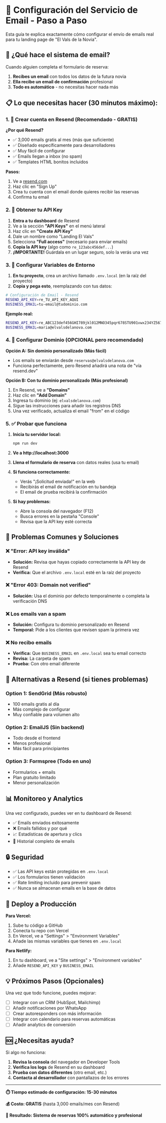 # 📧 Configuración del Servicio de Email - Paso a Paso

Esta guía te explica exactamente cómo configurar el envío de emails real para tu landing page de "El Vals de la Novia".

## 🎯 ¿Qué hace el sistema de email?

Cuando alguien completa el formulario de reserva:
1. **Recibes un email** con todos los datos de la futura novia
2. **Ella recibe un email de confirmación** profesional
3. **Todo es automático** - no necesitas hacer nada más

## 📋 Lo que necesitas hacer (30 minutos máximo):

### 1. 🚀 Crear cuenta en Resend (Recomendado - GRATIS)

**¿Por qué Resend?**
- ✅ 3,000 emails gratis al mes (más que suficiente)
- ✅ Diseñado específicamente para desarrolladores
- ✅ Muy fácil de configurar
- ✅ Emails llegan a inbox (no spam)
- ✅ Templates HTML bonitos incluidos

**Pasos:**
1. Ve a [resend.com](https://resend.com)
2. Haz clic en "Sign Up"
3. Crea tu cuenta con el email donde quieres recibir las reservas
4. Confirma tu email

### 2. 🔑 Obtener tu API Key

1. **Entra a tu dashboard** de Resend
2. Ve a la sección **"API Keys"** en el menú lateral
3. Haz clic en **"Create API Key"**
4. Dale un nombre como "Landing El Vals"
5. Selecciona **"Full access"** (necesario para enviar emails)
6. **Copia la API key** (algo como `re_123abc456def...`)
7. **¡IMPORTANTE!** Guárdala en un lugar seguro, solo la verás una vez

### 3. 📁 Configurar Variables de Entorno

1. **En tu proyecto**, crea un archivo llamado `.env.local` (en la raíz del proyecto)
2. **Copia y pega esto**, reemplazando con tus datos:

```bash
# Configuración de Email - Resend
RESEND_API_KEY=re_TU_API_KEY_AQUI
BUSINESS_EMAIL=tu-email@tudominio.com
```

**Ejemplo real:**
```bash
RESEND_API_KEY=re_ABC123def456GHI789jkl012MNO345pqr678STU901vwx234YZ567abc890DEF
BUSINESS_EMAIL=maria@elvalsdelanova.com
```

### 4. 📧 Configurar Dominio (OPCIONAL pero recomendado)

**Opción A: Sin dominio personalizado (Más fácil)**
- Los emails se enviarán desde `reservas@elvalsdelanova.com`
- Funciona perfectamente, pero Resend añadirá una nota de "vía resend.dev"

**Opción B: Con tu dominio personalizado (Más profesional)**
1. En Resend, ve a **"Domains"**
2. Haz clic en **"Add Domain"**
3. Ingresa tu dominio (ej: `elvalsdelanova.com`)
4. Sigue las instrucciones para añadir los registros DNS
5. Una vez verificado, actualiza el email "from" en el código

### 5. ✅ Probar que funciona

1. **Inicia tu servidor local:**
   ```bash
   npm run dev
   ```

2. **Ve a http://localhost:3000**

3. **Llena el formulario de reserva** con datos reales (usa tu email)

4. **Si funciona correctamente:**
   - Verás "¡Solicitud enviada!" en la web
   - Recibirás el email de notificación en tu bandeja
   - El email de prueba recibirá la confirmación

5. **Si hay problemas:**
   - Abre la consola del navegador (F12)
   - Busca errores en la pestaña "Console"
   - Revisa que la API key esté correcta

## 🚨 Problemas Comunes y Soluciones

### ❌ "Error: API key inválida"
- **Solución:** Revisa que hayas copiado correctamente la API key de Resend
- **Verifica:** Que el archivo `.env.local` esté en la raíz del proyecto

### ❌ "Error 403: Domain not verified"
- **Solución:** Usa el dominio por defecto temporalmente o completa la verificación DNS

### ❌ Los emails van a spam
- **Solución:** Configura tu dominio personalizado en Resend
- **Temporal:** Pide a los clientes que revisen spam la primera vez

### ❌ No recibo emails
- **Verifica:** Que `BUSINESS_EMAIL` en `.env.local` sea tu email correcto
- **Revisa:** La carpeta de spam
- **Prueba:** Con otro email diferente

## 🔄 Alternativas a Resend (si tienes problemas)

### Option 1: SendGrid (Más robusto)
- 100 emails gratis al día
- Más complejo de configurar
- Muy confiable para volumen alto

### Option 2: EmailJS (Sin backend)
- Todo desde el frontend
- Menos profesional
- Más fácil para principiantes

### Option 3: Formspree (Todo en uno)
- Formularios + emails
- Plan gratuito limitado
- Menor personalización

## 📊 Monitoreo y Analytics

Una vez configurado, puedes ver en tu dashboard de Resend:
- ✅ Emails enviados exitosamente
- ❌ Emails fallidos y por qué
- 📈 Estadísticas de apertura y clics
- 📧 Historial completo de emails

## 🔒 Seguridad

- ✅ Las API keys están protegidas en `.env.local`
- ✅ Los formularios tienen validación
- ✅ Rate limiting incluido para prevenir spam
- ✅ Nunca se almacenan emails en la base de datos

## 🚀 Deploy a Producción

**Para Vercel:**
1. Sube tu código a GitHub
2. Conecta tu repo con Vercel
3. En Vercel, ve a "Settings" > "Environment Variables"
4. Añade las mismas variables que tienes en `.env.local`

**Para Netlify:**
1. En tu dashboard, ve a "Site settings" > "Environment variables"
2. Añade `RESEND_API_KEY` y `BUSINESS_EMAIL`

## 💡 Próximos Pasos (Opcionales)

Una vez que todo funcione, puedes mejorar:
- [ ] Integrar con un CRM (HubSpot, Mailchimp)
- [ ] Añadir notificaciones por WhatsApp
- [ ] Crear autoresponders con más información
- [ ] Integrar con calendario para reservas automáticas
- [ ] Añadir analytics de conversión

## 🆘 ¿Necesitas ayuda?

Si algo no funciona:
1. **Revisa la consola** del navegador en Developer Tools
2. **Verifica los logs** de Resend en su dashboard
3. **Prueba con datos diferentes** (otro email, etc.)
4. **Contacta al desarrollador** con pantallazos de los errores

---

**⏱️ Tiempo estimado de configuración: 15-30 minutos**

**💰 Costo: GRATIS** (hasta 3,000 emails/mes con Resend)

**🎯 Resultado: Sistema de reservas 100% automático y profesional**